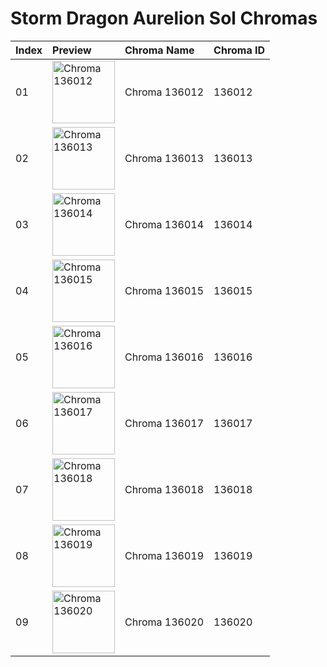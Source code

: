 # Storm Dragon Aurelion Sol Chromas

| Index | Preview | Chroma Name | Chroma ID |
|:---|:---|:---|:---|
| 01 | <img src='https://raw.communitydragon.org/latest/plugins/rcp-be-lol-game-data/global/default/v1/champion-chroma-images/136/136012.png' alt='Chroma 136012' width='100'> | Chroma 136012 | 136012 |
| 02 | <img src='https://raw.communitydragon.org/latest/plugins/rcp-be-lol-game-data/global/default/v1/champion-chroma-images/136/136013.png' alt='Chroma 136013' width='100'> | Chroma 136013 | 136013 |
| 03 | <img src='https://raw.communitydragon.org/latest/plugins/rcp-be-lol-game-data/global/default/v1/champion-chroma-images/136/136014.png' alt='Chroma 136014' width='100'> | Chroma 136014 | 136014 |
| 04 | <img src='https://raw.communitydragon.org/latest/plugins/rcp-be-lol-game-data/global/default/v1/champion-chroma-images/136/136015.png' alt='Chroma 136015' width='100'> | Chroma 136015 | 136015 |
| 05 | <img src='https://raw.communitydragon.org/latest/plugins/rcp-be-lol-game-data/global/default/v1/champion-chroma-images/136/136016.png' alt='Chroma 136016' width='100'> | Chroma 136016 | 136016 |
| 06 | <img src='https://raw.communitydragon.org/latest/plugins/rcp-be-lol-game-data/global/default/v1/champion-chroma-images/136/136017.png' alt='Chroma 136017' width='100'> | Chroma 136017 | 136017 |
| 07 | <img src='https://raw.communitydragon.org/latest/plugins/rcp-be-lol-game-data/global/default/v1/champion-chroma-images/136/136018.png' alt='Chroma 136018' width='100'> | Chroma 136018 | 136018 |
| 08 | <img src='https://raw.communitydragon.org/latest/plugins/rcp-be-lol-game-data/global/default/v1/champion-chroma-images/136/136019.png' alt='Chroma 136019' width='100'> | Chroma 136019 | 136019 |
| 09 | <img src='https://raw.communitydragon.org/latest/plugins/rcp-be-lol-game-data/global/default/v1/champion-chroma-images/136/136020.png' alt='Chroma 136020' width='100'> | Chroma 136020 | 136020 |
